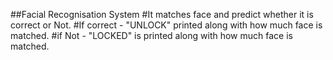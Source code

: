 ##Facial Recognisation System
#It matches face and predict whether it is correct or Not.
#If correct - "UNLOCK" printed along with how much face is matched.
#if Not - "LOCKED" is printed along with how much face is matched.
